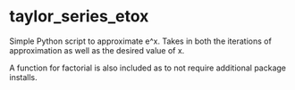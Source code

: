 # taylor_series_etox
Simple Python script to approximate e^x. Takes in both the iterations of approximation as well as the desired value of x.

A function for factorial is also included as to not require additional package installs. 
